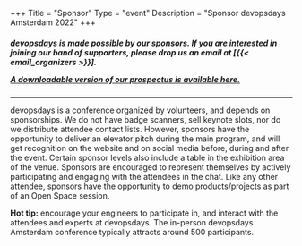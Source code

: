 +++
Title = "Sponsor"
Type = "event"
Description = "Sponsor devopsdays Amsterdam 2022"
+++

<h5>
<p>devopsdays is made possible by our sponsors. If you are interested in joining our band of supporters, please drop us an email at [{{< email_organizers >}}].</p>
<p><a href="https://assets.devopsdays.org/events/2022/amsterdam/2022_prospectus_amsterdam.pdf">A downloadable version of our prospectus is available here.</a></p>
</h5>

<hr>

devopsdays is a conference organized by volunteers, and depends on sponsorships. We do not have badge scanners, sell keynote slots, nor do we distribute attendee contact lists. However, sponsors have the opportunity to deliver an elevator pitch during the main program, and will get recognition on the website and on social media before, during and after the event. Certain sponsor levels also include a table in the exhibition area of the venue. Sponsors are encouraged to represent themselves by actively participating and engaging with the attendees in the chat. Like any other attendee, sponsors have the opportunity to demo products/projects as part of an Open Space session.
<p>
  <strong>Hot tip:</strong> encourage your engineers to participate in, and interact with the attendees and experts at devopsdays. The in-person devopsdays Amsterdam conference typically attracts around 500 participants.
<p>
  
<!--
|                                                           | Gold   | Silver | Bronze  |
| --------------------------------------------------------- | ------ | ------ | ------- |
|                                                           | **3K** | **1k** | **500** |
| Sponsor slide during breaks                               | x      | x      |         |
| Product pitch (2 minute pitch - 3 times during the event) | x      |        |         |
| Virtual Sponsor area                                      | x      | x      |         |
| Discount on sponsorship for 2022                          | x      |        |         |
| Logo on website                                           | x      | x      | x       |
| Logo in emails                                            | x      | x      | x       |
| Pre-written message in main chat channel                  | x      |        |         |
| Open Space                                                | x      |        |         |
-->
